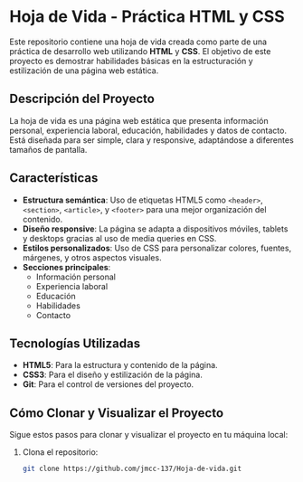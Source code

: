 # Hoja de Vida - Práctica HTML y CSS

Este repositorio contiene una hoja de vida creada como parte de una práctica de desarrollo web utilizando **HTML** y **CSS**. El objetivo de este proyecto es demostrar habilidades básicas en la estructuración y estilización de una página web estática.

## Descripción del Proyecto

La hoja de vida es una página web estática que presenta información personal, experiencia laboral, educación, habilidades y datos de contacto. Está diseñada para ser simple, clara y responsive, adaptándose a diferentes tamaños de pantalla.

## Características

- **Estructura semántica**: Uso de etiquetas HTML5 como `<header>`, `<section>`, `<article>`, y `<footer>` para una mejor organización del contenido.
- **Diseño responsive**: La página se adapta a dispositivos móviles, tablets y desktops gracias al uso de media queries en CSS.
- **Estilos personalizados**: Uso de CSS para personalizar colores, fuentes, márgenes, y otros aspectos visuales.
- **Secciones principales**:
  - Información personal
  - Experiencia laboral
  - Educación
  - Habilidades
  - Contacto

## Tecnologías Utilizadas

- **HTML5**: Para la estructura y contenido de la página.
- **CSS3**: Para el diseño y estilización de la página.
- **Git**: Para el control de versiones del proyecto.

## Cómo Clonar y Visualizar el Proyecto

Sigue estos pasos para clonar y visualizar el proyecto en tu máquina local:

1. Clona el repositorio:
   ```bash
   git clone https://github.com/jmcc-137/Hoja-de-vida.git
